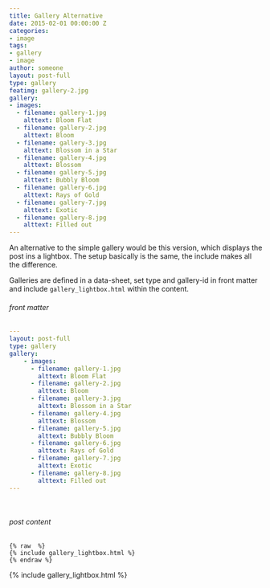 ```yaml
---
title: Gallery Alternative
date: 2015-02-01 00:00:00 Z
categories:
- image
tags:
- gallery
- image
author: someone
layout: post-full
type: gallery
featimg: gallery-2.jpg
gallery:
- images:
  - filename: gallery-1.jpg
    alttext: Bloom Flat
  - filename: gallery-2.jpg
    alttext: Bloom
  - filename: gallery-3.jpg
    alttext: Blossom in a Star
  - filename: gallery-4.jpg
    alttext: Blossom
  - filename: gallery-5.jpg
    alttext: Bubbly Bloom
  - filename: gallery-6.jpg
    alttext: Rays of Gold
  - filename: gallery-7.jpg
    alttext: Exotic
  - filename: gallery-8.jpg
    alttext: Filled out
---
```


An alternative to the simple gallery would be this version, which displays the post ins a lightbox.
The setup basically is the same, the include makes all the difference.

Galleries are defined in a data-sheet, set type and gallery-id in front matter and include `gallery_lightbox.html` within the content.
<br>

###### front matter

```yml
---
layout: post-full
type: gallery
gallery:
    - images:
      - filename: gallery-1.jpg
        alttext: Bloom Flat
      - filename: gallery-2.jpg
        alttext: Bloom
      - filename: gallery-3.jpg
        alttext: Blossom in a Star
      - filename: gallery-4.jpg
        alttext: Blossom
      - filename: gallery-5.jpg
        alttext: Bubbly Bloom
      - filename: gallery-6.jpg
        alttext: Rays of Gold
      - filename: gallery-7.jpg
        alttext: Exotic
      - filename: gallery-8.jpg
        alttext: Filled out
---
```
<br>

###### post content

``` liquid
{% raw  %}
{% include gallery_lightbox.html %}
{% endraw %}
```

{% include gallery_lightbox.html %}